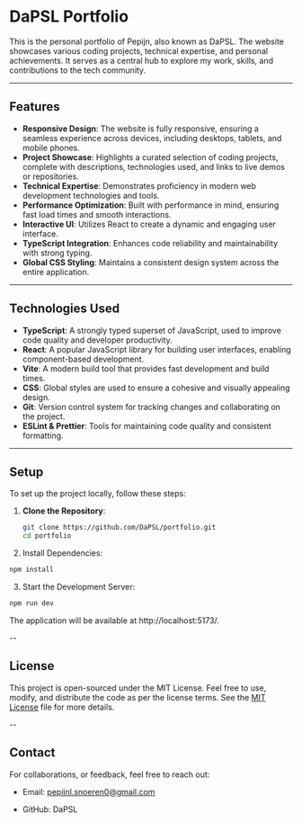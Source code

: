 # DaPSL Portfolio

This is the personal portfolio of Pepijn, also known as DaPSL. The website showcases various coding projects, technical expertise, and personal achievements. It serves as a central hub to explore my work, skills, and contributions to the tech community.

---

## Features

- **Responsive Design**: The website is fully responsive, ensuring a seamless experience across devices, including desktops, tablets, and mobile phones.
- **Project Showcase**: Highlights a curated selection of coding projects, complete with descriptions, technologies used, and links to live demos or repositories.
- **Technical Expertise**: Demonstrates proficiency in modern web development technologies and tools.
- **Performance Optimization**: Built with performance in mind, ensuring fast load times and smooth interactions.
- **Interactive UI**: Utilizes React to create a dynamic and engaging user interface.
- **TypeScript Integration**: Enhances code reliability and maintainability with strong typing.
- **Global CSS Styling**: Maintains a consistent design system across the entire application.

---

## Technologies Used

- **TypeScript**: A strongly typed superset of JavaScript, used to improve code quality and developer productivity.
- **React**: A popular JavaScript library for building user interfaces, enabling component-based development.
- **Vite**: A modern build tool that provides fast development and build times.
- **CSS**: Global styles are used to ensure a cohesive and visually appealing design.
- **Git**: Version control system for tracking changes and collaborating on the project.
- **ESLint & Prettier**: Tools for maintaining code quality and consistent formatting.

---

## Setup

To set up the project locally, follow these steps:

1. **Clone the Repository**:
   ```bash
   git clone https://github.com/DaPSL/portfolio.git
   cd portfolio
   ```
2. Install Dependencies:
  ```bash
  npm install
  ```
3. Start the Development Server:
  ```bash
  npm run dev
  ```
  The application will be available at http://localhost:5173/.

--

## License

This project is open-sourced under the MIT License. Feel free to use, modify, and distribute the code as per the license terms. See the [MIT License](https://github.com/IAmThePSL/dapsl/blob/main/LICENSE) file for more details.

--

## Contact

For collaborations, or feedback, feel free to reach out:

* Email: pepijnl.snoeren0@gmail.com

* GitHub: DaPSL


